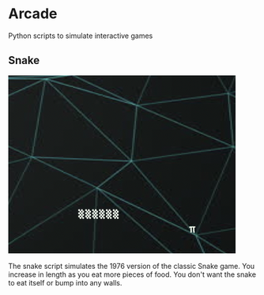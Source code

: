 # Arcade

Python scripts to simulate interactive games

## Snake
![Screenshot](Pics/Snake.png)

The snake script simulates the 1976 version of the classic Snake game. You increase in length as you eat more pieces of food. You don't want the snake to eat itself or bump into any walls.
